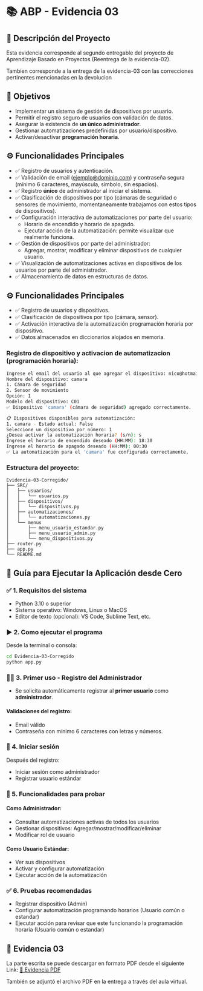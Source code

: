 # 📚 ABP - Evidencia 03

## 📌 Descripción del Proyecto

Esta evidencia corresponde al segundo entregable del proyecto de Aprendizaje Basado en Proyectos (Reentrega de la evidencia-02). 

Tambien corresponde a la entrega de la evidencia-03 con las correcciones pertinentes mencionadas en la devolucion


## 🧩 Objetivos

- Implementar un sistema de gestión de dispositivos por usuario.
- Permitir el registro seguro de usuarios con validación de datos.
- Asegurar la existencia de **un único administrador**.
- Gestionar automatizaciones predefinidas por usuario/dispositivo.
- Activar/desactivar **programación horaria**.

## ⚙️ Funcionalidades Principales

- ✅ Registro de usuarios y autenticación.
- ✅ Validación de email (ejemplo@dominio.com) y contraseña segura (mínimo 6 caracteres, mayúscula, símbolo, sin espacios).
- ✅ Registro **único** de administrador al iniciar el sistema.
- ✅ Clasificación de dispositivos por tipo (cámaras de seguridad o sensores de movimiento, momentaneamente trabajamos con estos tipos de dispositivos).
- ✅ Configuración interactiva de automatizaciones por parte del usuario:
  - Horario de encendido y horario de apagado.
  - Ejecutar acción de la automatización: permite visualizar que realmente funciona.
- ✅ Gestión de dispositivos por parte del administrador:
  - Agregar, mostrar, modificar y eliminar dispositivos de cualquier usuario.
- ✅ Visualización de automatizaciones activas en dispositivos de los usuarios por parte del administrador.
- ✅ Almacenamiento de datos en estructuras de datos.

## ⚙️ Funcionalidades Principales

- ✅ Registro de usuarios y dispositivos.
- ✅ Clasificación de dispositivos por tipo (cámara, sensor).
- ✅ Activación interactiva de la automatización programación horaria por dispositivo.
- ✅ Datos almacenados en diccionarios alojados en memoria.



### Registro de dispositivo y activacion de automatizacion (programación horaria):
```bash
Ingrese el email del usuario al que agregar el dispositivo: nico@hotmail.com
Nombre del dispositivo: camara
1. Cámara de seguridad
2. Sensor de movimiento
Opción: 1
Modelo del dispositivo: C01
✅ Dispositivo 'camara' (cámara de seguridad) agregado correctamente.

📋 Dispositivos disponibles para automatización:
1. camara - Estado actual: False
Seleccione un dispositivo por número: 1
¿Desea activar la automatización horaria? (s/n): s
Ingrese el horario de encendido deseado (HH:MM): 18:30
Ingrese el horario de apagado deseado (HH:MM): 00:30
✅ La automatización para el 'camara' fue configurada correctamente.
```

### Estructura del proyecto:

```
Evidencia-03-Corregido/
├── SRC/
│   ├── usuarios/
│   │   └── usuarios.py
│   ├── dispositivos/
│   │   └── dispositivos.py
│   ├── automatizaciones/
│   │   └── automatizaciones.py
│   └── menus
│       ├── menu_usuario_estandar.py
│       ├── menu_usuario_admin.py
│       └── menu_dispositivos.py
├── router.py
├── app.py
└── README.md
```


## 🧪 Guía para Ejecutar la Aplicación desde Cero

### ✅ 1. Requisitos del sistema

- Python 3.10 o superior
- Sistema operativo: Windows, Linux o MacOS
- Editor de texto (opcional): VS Code, Sublime Text, etc.

### ▶️ 2. Como ejecutar el programa

Desde la terminal o consola:
```bash
cd Evidencia-03-Corregido
python app.py
```

### 🧑‍💻 3. Primer uso - Registro del Administrador

- Se solicita automáticamente registrar al **primer usuario** como **administrador**.

#### Validaciones del registro:
- Email válido
- Contraseña con mínimo 6 caracteres con letras y números.

### 🔑 4. Iniciar sesión

Después del registro:
- Iniciar sesión como administrador
- Registrar usuario estándar

### 🧭 5. Funcionalidades para probar

#### Como Administrador:
- Consultar automatizaciones activas de todos los usuarios
- Gestionar dispositivos: Agregar/mostrar/modificar/eliminar 
- Modificar rol de usuario

#### Como Usuario Estándar:
- Ver sus dispositivos
- Activar y configurar automatización
- Ejecutar acción de la automatización

### ✅ 6. Pruebas recomendadas

- Registrar dispositivo (Admin)
- Configurar automatización programando horarios (Usuario común o estandar)
- Ejecutar acción para revisar que este funcionando la programación horaria (Usuario común o estandar)



## 📄 Evidencia 03
La parte escrita se puede descargar en formato PDF desde el siguiente Link:
[📎 Evidencia PDF](https://drive.google.com/file/d/1bpV9NPMZJu0IPa4T6rpuA-gE6Y6r7RND/view?usp=drive_link)

También se adjuntó el archivo PDF en la entrega a través del aula virtual.
